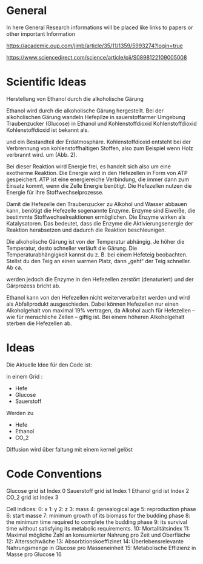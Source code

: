 # General
In here General Research informations will be placed like links to papers or other important Information

<https://academic.oup.com/jimb/article/35/11/1359/5993274?login=true>

<https://www.sciencedirect.com/science/article/pii/S0898122109005008>

# Scientific Ideas

Herstellung von Ethanol durch die alkoholische Gärung

Ethanol wird durch die alkoholische Gärung hergestellt. Bei der alkoholischen Gärung wandeln Hefepilze in sauerstoffarmer Umgebung Traubenzucker (Glucose) in Ethanol und Kohlenstoffdioxid Kohlenstoffdioxid
Kohlenstoffdioxid ist bekannt als.

und ein Bestandteil der Erdatmosphäre. Kohlenstoffdioxid entsteht bei der Verbrennung von kohlenstoffhaltigen Stoffen, also zum Beispiel wenn Holz verbrannt wird. um (Abb. 2).  

Bei dieser Reaktion wird Energie frei, es handelt sich also um eine exotherme Reaktion. Die Energie wird in den Hefezellen in Form von ATP gespeichert. ATP ist eine energiereiche Verbindung, die immer dann zum Einsatz kommt, wenn die Zelle Energie benötigt. Die Hefezellen nutzen die Energie für ihre Stoffwechselprozesse.

Damit die Hefezelle den Traubenzucker zu Alkohol und Wasser abbauen kann, benötigt die Hefezelle sogenannte Enzyme. Enzyme sind Eiweiße, die bestimmte Stoffwechselreaktionen ermöglichen. Die Enzyme wirken als Katalysatoren. Das bedeutet, dass die Enzyme die Aktivierungsenergie der Reaktion herabsetzen und dadurch die Reaktion beschleunigen.  

Die alkoholische Gärung ist von der Temperatur abhängig. Je höher die Temperatur, desto schneller verläuft die Gärung. Die Temperaturabhängigkeit kannst du z. B. bei einem Hefeteig beobachten. Stellst du den Teig an einen warmen Platz, dann „geht“ der Teig schneller. Ab ca.

werden jedoch die Enzyme in den Hefezellen zerstört (denaturiert) und der Gärprozess bricht ab.

Ethanol kann von den Hefezellen nicht weiterverarbeitet werden und wird als Abfallprodukt ausgeschieden. Dabei können Hefezellen nur einen Alkoholgehalt von maximal 19% vertragen, da Alkohol auch für Hefezellen – wie für menschliche Zellen – giftig ist. Bei einem höheren Alkoholgehalt sterben die Hefezellen ab.

# Ideas

Die Aktuelle Idee für den Code ist:

in einem Grid :

- Hefe
- Glucose
- Sauerstoff

Werden zu 

- Hefe
- Ethanol
- CO_2


Diffusion wird über faltung mit einem kernel gelöst

# Code Conventions

Glucose grid ist Index 0
Sauerstoff grid ist Index 1
Ethanol grid ist Index 2
CO_2 grid ist Index 3

Cell indices:
0: x
1: y
2: z
3: mass
4: genealogical age
5: reproduction phase
6: start masse
7: minimum growth of its biomass for the budding phase
8: the minimum time required to complete the budding phase
9: its survival time without satisfying its metabolic requirements.
10: Mortalitätsindex
11: Maximal mögliche Zahl an konsumierter Nahrung pro Zeit und Oberfläche
12: Altersschwäche
13: Absorbtionskoeffizinet
14: Überlebensrelevante Nahrungsmenge in Glucose pro Masseneinheit
15: Metabolische Effizienz in Masse pro Glucose
16
